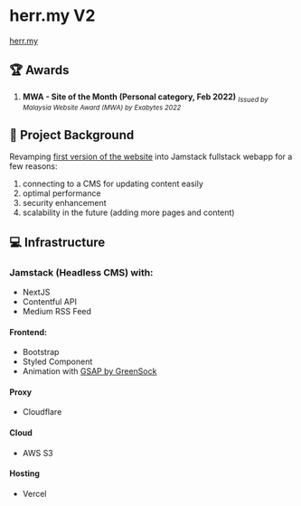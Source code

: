 # herr.my V2
[herr.my](https://herr.my)

## :trophy: Awards
1. **MWA - Site of the Month (Personal category, Feb 2022)** <sub>*Issued by Malaysia Website Award (MWA) by Exabytes 2022*</sub>

## :rocket: Project Background
Revamping [first version of the website](https://github.com/tengweiherr/herr.my) into Jamstack fullstack webapp for a few reasons:
1. connecting to a CMS for updating content easily
2. optimal performance
3. security enhancement
4. scalability in the future (adding more pages and content)

## :computer: Infrastructure
### Jamstack (Headless CMS) with:
- NextJS
- Contentful API
- Medium RSS Feed

#### Frontend:
- Bootstrap
- Styled Component
- Animation with [GSAP by GreenSock](https://greensock.com/gsap/)

#### Proxy
- Cloudflare

#### Cloud
- AWS S3

#### Hosting
- Vercel

